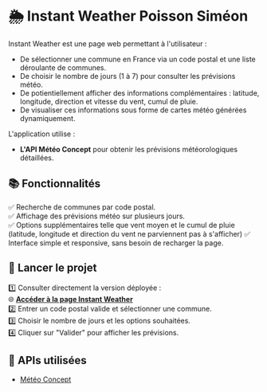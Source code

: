 # 🌦️ Instant Weather Poisson Siméon

Instant Weather est une page web permettant à l'utilisateur :  
- De sélectionner une commune en France via un code postal et une liste déroulante de communes.  
- De choisir le nombre de jours (1 à 7) pour consulter les prévisions météo.  
- De potientiellement afficher des informations complémentaires : latitude, longitude, direction et vitesse du vent, cumul de pluie.  
- De visualiser ces informations sous forme de cartes météo générées dynamiquement.  

L'application utilise :  
- **L'API Météo Concept** pour obtenir les prévisions météorologiques détaillées.  

## 📚 Fonctionnalités
✅ Recherche de communes par code postal.  
✅ Affichage des prévisions météo sur plusieurs jours.  
✅ Options supplémentaires telle que vent moyen et le cumul de pluie (latitude, longitude et direction du vent ne parviennent pas à s'afficher)
✅ Interface simple et responsive, sans besoin de recharger la page.  

## 🚀 Lancer le projet
1️⃣ Consulter directement la version déployée :  
🌐 **[Accéder à la page Instant Weather](https://poissonsimeon.github.io/Instant-Weather/)**   
2️⃣ Entrer un code postal valide et sélectionner une commune.  
3️⃣ Choisir le nombre de jours et les options souhaitées.  
4️⃣ Cliquer sur "Valider" pour afficher les prévisions.  

## 🔗 APIs utilisées
- [Météo Concept](https://api.meteo-concept.com/)  

